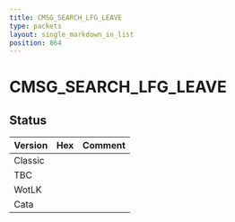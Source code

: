 ```yaml
---
title: CMSG_SEARCH_LFG_LEAVE
type: packets
layout: single_markdown_in_list
position: 864
---
```


# CMSG_SEARCH_LFG_LEAVE

## Status

Version | Hex | Comment
---------- | ---------- | ---------- 
Classic |  |  
TBC |  |  
WotLK |  |  
Cata |  |  
